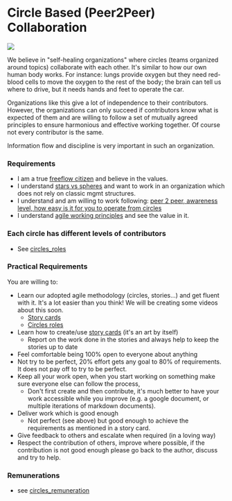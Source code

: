 # Circle Based (Peer2Peer) Collaboration

![](threefold__collaboration.png  )

We believe in "self-healing organizations" where circles (teams organized around topics) collaborate with each other. It's similar to how our own human body works. For instance: lungs provide oxygen but they need red-blood cells to move the oxygen to the rest of the body; the brain can tell us where to drive, but it needs hands and feet to operate the car.

Organizations like this give a lot of independence to their contributors. However, the organizations can only succeed if contributors know what is expected of them and are willing to follow a set of mutually agreed principles to ensure harmonious and effective working together. Of course not every contributor is the same.

Information flow and discipline is very important in such an organization.

### Requirements

- I am a true [freeflow citizen](threefold__freeflow_citizen.md) and believe in the values.
- I understand [stars vs spheres](threefold__stars_vs_spheres.md) and want to work in an organization which does not rely on classic mgmt structures.
- I understand and am willing to work following: [peer 2 peer, awareness level, how easy is it for you to operate from circles](threefold__p2p_awareness_level.md)
- I understand [agile working principles](threefold__agileprinciples.md) and see the value in it.

### Each circle has different levels of contributors

- See [circles_roles](threefold__circles_roles.md)

### Practical Requirements

You are willing to:

- Learn our adopted agile methodology (circles, stories...) and get fluent with it. It's a lot easier than you think! We will be creating some videos about this soon.
    - [Story cards](threefold__stories.md)
    - [Circles roles](threefold__circles_roles.md)
- Learn how to create/use [story cards](threefold__stories.md) (it's an art by itself)
    - Report on the work done in the stories and always help to keep the stories up to date
- Feel comfortable being 100% open to everyone about anything
- Not try to be perfect, 20% effort gets any goal to 80% of requirements. It does not pay off to try to be perfect.
- Keep all your work open, when you start working on something make sure everyone else can follow the process, 
    - Don't first create and then contribute, it's much better to have your work accessible while you improve 
      (e.g. a google document, or multiple iterations of markdown documents).
- Deliver work which is good enough
    - Not perfect (see above) but good enough to achieve the requirements as mentioned in a story card.
- Give feedback to others and escalate when required (in a loving way)
- Respect the contribution of others, improve where possible, if the contribution is not good enough please go back to the author, discuss and try to help.

### Remunerations

- see [circles_remuneration](threefold__circles_remuneration.md)